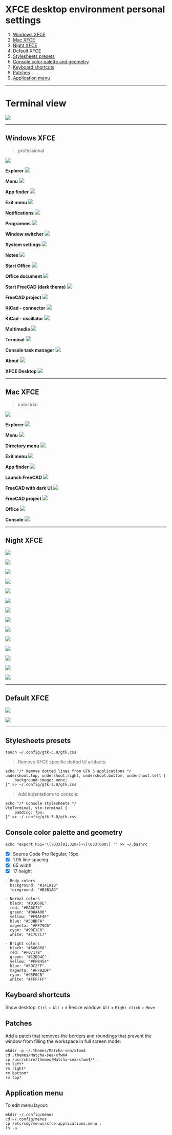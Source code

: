 # XFCE desktop environment personal settings

1. [Windows XFCE](#windows-xfce)
2. [Mac XFCE](#mac-xfce)
2. [Night XFCE](#night-xfce)
3. [Default XFCE](#default-xfce)
4. [Stylesheets presets](#stylesheets-presets)
5. [Console color palette and geometry](#console-color-palette-and-geometry)
6. [Keyboard shortcuts](#keyboard-shortcuts)
7. [Patches](#patches)
8. [Application menu](#application-menu)

---

# Terminal view

![](show/console.png)

---

## Windows XFCE
> professional

![](minimal/windows/desktop.png)

**Explorer**
![](minimal/windows/explorer.png)

**Menu**
![](minimal/windows/menu.png)

**App finder**
![](minimal/windows/menu-find.png)

**Exit menu**
![](minimal/windows/menu-exit.png)

**Notifications**
![](minimal/windows/notification.png)

**Programms**
![](minimal/windows/program.png)

**Window switcher**
![](minimal/windows/program-switcher.png)

**System settings**
![](minimal/windows/program-settings.png)

**Notes**
![](minimal/windows/program-office-mousepad.png)

**Start Office**
![](minimal/windows/program-office-onlyoffice.png)

**Office document**
![](minimal/windows/program-office-onlyoffice-doc.png)

**Start FreeCAD (dark theme)**
![](minimal/windows/program-freecad.png)

**FreeCAD project**
![](minimal/windows/program-freecad-app.png)

**KiCad - connector**
![](minimal/windows/program-kicad-connector.png)

**KiCad - oscillator**
![](minimal/windows/program-kicad-oscillator.png)

**Multimedia**
![](minimal/windows/program-vlc.png)

**Terminal**
![](minimal/windows/terminal.png)

**Console task manager**
![](minimal/windows/terminal-htop.png)

**About**
![](minimal/windows/terminal-screenfetch.png) 

**XFCE Desktop**
![](minimal/windows/xfce.png)

---

## Mac XFCE
> industrial

![](minimal/mac/xfce.png)

**Explorer**
![](minimal/mac/explorer.png)

**Menu**
![](minimal/mac/menu.png)

**Directory menu**
![](minimal/mac/menu-dirs.png)

**Exit menu**
![](minimal/mac/menu-exit.png)

**App finder**
![](minimal/mac/menu-find.png)

**Launch FreeCAD**
![](minimal/mac/app-freecad-start.png)

**FreeCAD with dark UI**
![](minimal/mac/app-freecad-dark.png)

**FreeCAD project**
![](minimal/mac/app-freecad-project.png)

**Office**
![](minimal/mac/app-office.png)

**Console**
![](minimal/mac/terminal.png)

---

## Night XFCE

![](show/night/desktop.png)

![](show/night/explorer.png)

![](show/night/menu.png)

![](show/night/menu-dirs.png)

![](show/night/menu-exit.png)

![](show/night/menu-find.png)

![](show/night/notification.png)

![](show/night/program.png)

![](show/night/program-freecad.png)

![](show/night/program-freecad-app.png)

![](show/night/terminal.png)

![](show/night/terminal-htop.png)

![](show/night/terminal-screenfetch.png)

![](show/night/xfce.png)

---

## Default XFCE

![](show/default/desktop.png)

![](show/default/workspace.png)

---

## Stylesheets presets

```
touch ~/.config/gtk-3.0/gtk.css
```

> Remove XFCE specific dotted UI artifacts:

```
echo "/* Remove dotted lines from GTK 3 applications */
undershoot.top, undershoot.right, undershoot.bottom, undershoot.left {
	background-image: none;
}" >> ~/.config/gtk-3.0/gtk.css
```

> Add indentations to console:
```
echo "/* Console stylesheets */
VteTerminal, vte-terminal {
	padding: 7px;
}" >> ~/.config/gtk-3.0/gtk.css
```

## Console color palette and geometry

```
echo "export PS1='\[\033[01;32m\]➞\[\033[00m\] '" >> ~/.bashrc
```

- [x] Source Code Pro Regular, 15px
- [x] 1.05 line spacing
- [x] 65 width
- [x] 17 height

```
- Body colors
  background: "#141A1B"
  foreground: "#B3B1AD"

- Normal colors
  black: "#01060E"
  red: "#EA6C73"
  green: "#00AA00"
  yellow: "#F9AF4F"
  blue: "#53BDFA"
  magenta: "#FF79C6"
  cyan: "#90E1C6"
  white: "#C7C7C7"

- Bright colors
  black: "#686868"
  red: "#F07178"
  green: "#C2D94C"
  yellow: "#FFB454"
  blue: "#59C2FF"
  magenta: "#FF92DF"
  cyan: "#95E6CB"
  white: "#FFFFFF"
```

## Keyboard shortcuts

Show desktop: `Ctrl` + `Alt` + `d`
Resize window: `Alt` + `Right click` + `Move`


## Patches

Add a patch that removes the borders and roundings that prevent the window from filling the workspace in full screen mode:

```
mkdir -p ~/.themes/Matcha-sea/xfwm4
cd .themes/Matcha-sea/xfwm4
cp /usr/share/themes/Matcha-sea/xfwm4/* .
rm left*
rm right*
rm bottom*
rm top*
```

## Application menu

To edit menu layout:

```
mkdir ~/.config/menus
cd ~/.config/menus
cp /etc/xdg/menus/xfce-applications.menu .
ls -a
```